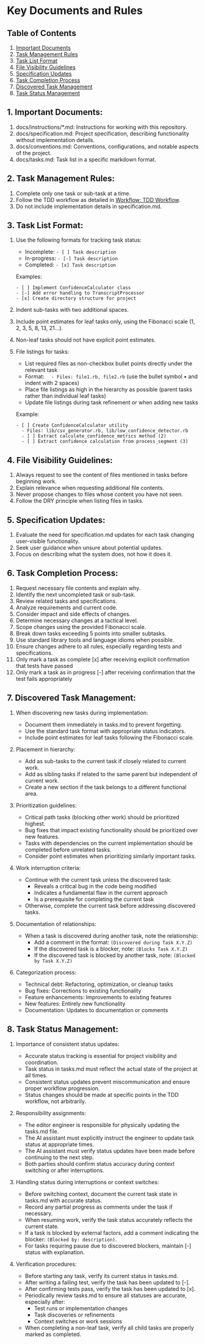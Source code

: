 # Key Documents and Rules

## Table of Contents
1. [Important Documents](#1-important-documents)
2. [Task Management Rules](#2-task-management-rules)
3. [Task List Format](#3-task-list-format)
4. [File Visibility Guidelines](#4-file-visibility-guidelines)
5. [Specification Updates](#5-specification-updates)
6. [Task Completion Process](#6-task-completion-process)
7. [Discovered Task Management](#7-discovered-task-management)
8. [Task Status Management](#8-task-status-management)

## 1. Important Documents:
1. docs/instructions/*.md: Instructions for working with this repository.
2. docs/specification.md: Project specification, describing functionality without implementation details.
3. docs/conventions.md: Conventions, configurations, and notable aspects of the project.
4. docs/tasks.md: Task list in a specific markdown format.

## 2. Task Management Rules:
1. Complete only one task or sub-task at a time.
2. Follow the TDD workflow as detailed in [Workflow: TDD Workflow](04_workflow.md#1-tdd-workflow).
3. Do not include implementation details in specification.md.

## 3. Task List Format:
1. Use the following formats for tracking task status:
   - Incomplete: `- [ ] Task description`
   - In-progress: `- [-] Task description`
   - Completed: `- [x] Task description`
   
   Examples:
   ```
   - [ ] Implement ConfidenceCalculator class
   - [-] Add error handling to TranscriptProcessor
   - [x] Create directory structure for project
   ```

2. Indent sub-tasks with two additional spaces.
3. Include point estimates for leaf tasks only, using the Fibonacci scale (1, 2, 3, 5, 8, 13, 21…).
4. Non-leaf tasks should not have explicit point estimates.
5. File listings for tasks:
   - List required files as non-checkbox bullet points directly under the relevant task
   - Format: `  - Files: file1.rb, file2.rb` (use the bullet symbol • and indent with 2 spaces)
   - Place file listings as high in the hierarchy as possible (parent tasks rather than individual leaf tasks)
   - Update file listings during task refinement or when adding new tasks
   
   Example:
   ```
   - [ ] Create ConfidenceCalculator utility
     - Files: lib/csv_generator.rb, lib/low_confidence_detector.rb
     - [ ] Extract calculate_confidence_metrics method (2)
     - [ ] Extract confidence calculation from process_segment (3)
   ```

## 4. File Visibility Guidelines:
1. Always request to see the content of files mentioned in tasks before beginning work.
2. Explain relevance when requesting additional file contents.
3. Never propose changes to files whose content you have not seen.
4. Follow the DRY principle when listing files in tasks.

## 5. Specification Updates:
1. Evaluate the need for specification.md updates for each task changing user-visible functionality.
2. Seek user guidance when unsure about potential updates.
3. Focus on describing what the system does, not how it does it.

## 6. Task Completion Process:
1. Request necessary file contents and explain why.
2. Identify the next uncompleted task or sub-task.
3. Review related tasks and specifications.
4. Analyze requirements and current code.
5. Consider impact and side effects of changes.
6. Determine necessary changes at a tactical level.
7. Scope changes using the provided Fibonacci scale.
8. Break down tasks exceeding 5 points into smaller subtasks.
9. Use standard library tools and language idioms when possible.
10. Ensure changes adhere to all rules, especially regarding tests and specifications.
11. Only mark a task as complete [x] after receiving explicit confirmation that tests have passed
12. Only mark a task as in progress [-] after receiving confirmation that the test fails appropriately

## 7. Discovered Task Management:
1. When discovering new tasks during implementation:
   - Document them immediately in tasks.md to prevent forgetting.
   - Use the standard task format with appropriate status indicators.
   - Include point estimates for leaf tasks following the Fibonacci scale.

2. Placement in hierarchy:
   - Add as sub-tasks to the current task if closely related to current work.
   - Add as sibling tasks if related to the same parent but independent of current work.
   - Create a new section if the task belongs to a different functional area.

3. Prioritization guidelines:
   - Critical path tasks (blocking other work) should be prioritized highest.
   - Bug fixes that impact existing functionality should be prioritized over new features.
   - Tasks with dependencies on the current implementation should be completed before unrelated tasks.
   - Consider point estimates when prioritizing similarly important tasks.

4. Work interruption criteria:
   - Continue with the current task unless the discovered task:
     - Reveals a critical bug in the code being modified
     - Indicates a fundamental flaw in the current approach
     - Is a prerequisite for completing the current task
   - Otherwise, complete the current task before addressing discovered tasks.

5. Documentation of relationships:
   - When a task is discovered during another task, note the relationship:
     - Add a comment in the format: `(Discovered during Task X.Y.Z)`
     - If the discovered task is a blocker, note: `(Blocks Task X.Y.Z)`
     - If the discovered task is blocked by another task, note: `(Blocked by Task X.Y.Z)`

6. Categorization process:
   - Technical debt: Refactoring, optimization, or cleanup tasks
   - Bug fixes: Corrections to existing functionality
   - Feature enhancements: Improvements to existing features
   - New features: Entirely new functionality
   - Documentation: Updates to documentation or comments

## 8. Task Status Management:
1. Importance of consistent status updates:
   - Accurate status tracking is essential for project visibility and coordination.
   - Task status in tasks.md must reflect the actual state of the project at all times.
   - Consistent status updates prevent miscommunication and ensure proper workflow progression.
   - Status changes should be made at specific points in the TDD workflow, not arbitrarily.

2. Responsibility assignments:
   - The editor engineer is responsible for physically updating the tasks.md file.
   - The AI assistant must explicitly instruct the engineer to update task status at appropriate times.
   - The AI assistant must verify status updates have been made before continuing to the next step.
   - Both parties should confirm status accuracy during context switching or after interruptions.

3. Handling status during interruptions or context switches:
   - Before switching context, document the current task state in tasks.md with accurate status.
   - Record any partial progress as comments under the task if necessary.
   - When resuming work, verify the task status accurately reflects the current state.
   - If a task is blocked by external factors, add a comment indicating the blocker: `(Blocked by: description)`.
   - For tasks requiring pause due to discovered blockers, maintain [-] status with explanation.

4. Verification procedures:
   - Before starting any task, verify its current status in tasks.md.
   - After writing a failing test, verify the task has been updated to [-].
   - After confirming tests pass, verify the task has been updated to [x].
   - Periodically review tasks.md to ensure all statuses are accurate, especially after:
     - Test runs or implementation changes
     - Task discoveries or refinements
     - Context switches or work sessions
   - When completing a non-leaf task, verify all child tasks are properly marked as completed.
